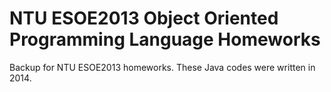 # NTU ESOE2013 Object Oriented Programming Language Homeworks
Backup for NTU ESOE2013 homeworks.
These Java codes were written in 2014.

